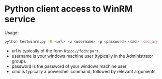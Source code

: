 # Python client access to WinRM service

Usage:

```bash
python testwinrm.py -U <url> -u <username> -p <password> <cmd> [cmd_args]
```

* url is typically of the form `htpp://fqdn:port`.
* username is your windows machine user (typically in the Administrator group).
* password is the password of your windows machine user
* cmd is typically a powershell command, followed by relevant arguments

